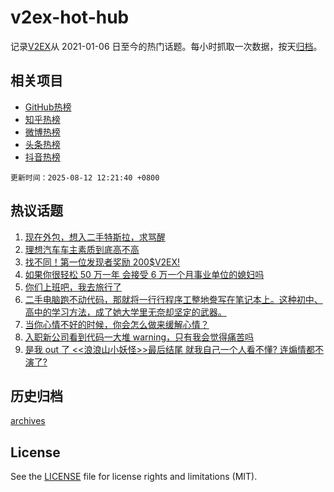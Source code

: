 # v2ex-hot-hub

 记录[V2EX](https://www.v2ex.com/)从 2021-01-06 日至今的热门话题。每小时抓取一次数据，按天[归档](archives)。
 
 ## 相关项目

- [GitHub热榜](https://github.com/lonnyzhang423/github-hot-hub)
- [知乎热榜](https://github.com/lonnyzhang423/zhihu-hot-hub)
- [微博热榜](https://github.com/lonnyzhang423/weibo-hot-hub)
- [头条热榜](https://github.com/lonnyzhang423/toutiao-hot-hub)
- [抖音热榜](https://github.com/lonnyzhang423/douyin-hot-hub)


 `更新时间：2025-08-12 12:21:40 +0800`

## 热议话题

1. [现在外包，想入二手特斯拉，求骂醒](https://www.v2ex.com/t/1151534)
1. [理想汽车车主素质到底高不高](https://www.v2ex.com/t/1151724)
1. [找不同！第一位发现者奖励 200$V2EX!](https://www.v2ex.com/t/1151560)
1. [如果你很轻松 50 万一年 会接受 6 万一个月事业单位的媳妇吗](https://www.v2ex.com/t/1151701)
1. [你们上班吧，我去旅行了](https://www.v2ex.com/t/1151725)
1. [二手电脑跑不动代码，那就将一行行程序工整地誊写在笔记本上。这种初中、高中的学习方法，成了她大学里无奈却坚定的武器。](https://www.v2ex.com/t/1151767)
1. [当你心情不好的时候，你会怎么做来缓解心情？](https://www.v2ex.com/t/1151543)
1. [入职新公司看到代码一大堆 warning，只有我会觉得痛苦吗](https://www.v2ex.com/t/1151594)
1. [是我 out 了 <<浪浪山小妖怪>>最后结尾 就我自己一个人看不懂? 连煽情都不演了?](https://www.v2ex.com/t/1151575)

## 历史归档

[archives](archives)

## License

See the [LICENSE](LICENSE) file for license rights and limitations (MIT).
